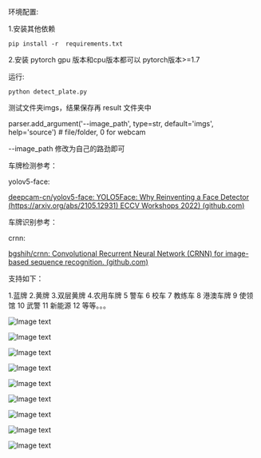  环境配置:

1.安装其他依赖

```
pip install -r  requirements.txt
```

2.安装 pytorch  gpu 版本和cpu版本都可以   pytorch版本>=1.7

运行:

```
python detect_plate.py
```

测试文件夹imgs，结果保存再 result 文件夹中

parser.add_argument('--image_path', type=str, default='imgs', help='source')  # file/folder, 0 for webcam

--image_path 修改为自己的路劲即可

车牌检测参考：

yolov5-face:

[deepcam-cn/yolov5-face: YOLO5Face: Why Reinventing a Face Detector (https://arxiv.org/abs/2105.12931) ECCV Workshops 2022) (github.com)](https://github.com/deepcam-cn/yolov5-face)

车牌识别参考：

crnn:

[bgshih/crnn: Convolutional Recurrent Neural Network (CRNN) for image-based sequence recognition. (github.com)](https://github.com/bgshih/crnn)

支持如下：

1.蓝牌 2.黄牌 3.双层黄牌 4.农用车牌 5 警车 6 校车 7 教练车 8 港澳车牌 9 使领馆 10 武警 11 新能源 12 等等。。。

![Image text](result/3.jpg)

![Image text](result/13.jpg)

![Image text](result/14.jpg)

![Image text](result/15.jpg)

![Image text](result/17.jpg)

![Image text](result/18.jpg)

![Image text](result/tmp10B1.jpg)

![Image text](result/tmp93E9)

![Image text](result/7.jpg)
